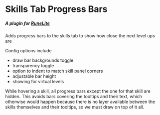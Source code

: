 # Skills Tab Progress Bars
##### A plugin for [RuneLite](https://runelite.net/)
Adds progress bars to the skills tab to show how close the next level ups are

Config options include 
- draw bar backgrounds toggle
- transparency toggle
- option to indent to match skill panel corners
- adjustable bar height
- showing for virtual levels

While hovering a skill, all progress bars except the one for that skill are hidden.
This avoids bars covering the tooltips and their text, which otherwise would happen because
there is no layer available between the skills themselves and their tooltips,
so we must draw on top of it all.